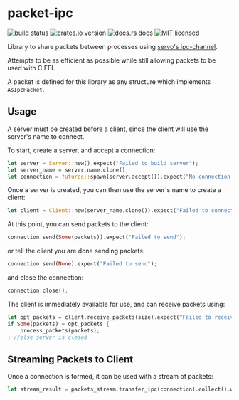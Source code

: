 # packet-ipc

[![build status][travis-badge]][travis-url]
[![crates.io version][crates-badge]][crates-url]
[![docs.rs docs][docs-badge]][docs-url]
[![MIT licensed][mit-badge]][mit-url]

Library to share packets between processes using [servo's ipc-channel](https://github.com/servo/ipc-channel).

Attempts to be as efficient as possible while still allowing packets to be used with C FFI.

A packet is defined for this library as any structure which implements `AsIpcPacket`.

[travis-badge]: https://img.shields.io/travis/dbcfd/packet-ipc/master.svg?style=flat-square
[travis-url]: https://travis-ci.org/dbcfd/packet-ipc
[crates-badge]: https://img.shields.io/crates/v/packet-ipc.svg?style=flat-square
[crates-url]: https://crates.io/crates/packet-ipc
[docs-badge]: https://img.shields.io/badge/docs.rs-latest-blue.svg?style=flat-square
[docs-url]: https://docs.rs/packet-ipc
[mit-badge]: https://img.shields.io/badge/license-MIT-blue.svg?style=flat-square
[mit-url]: LICENSE-MIT

## Usage

A server must be created before a client, since the client will use the server's name to connect. 

To start, create a server, and accept a connection:

```rust
let server = Server::new().expect("Failed to build server");
let server_name = server.name.clone();
let connection = futures::spawn(server.accept()).expect("No connection formed");
```

Once a server is created, you can then use the server's name to create a client:

```rust
let client = Client::new(server_name.clone()).expect("Failed to connect");
```

At this point, you can send packets to the client:

```rust
connection.send(Some(packets)).expect("Failed to send");
```

or tell the client you are done sending packets:

```rust
connection.send(None).expect("Failed to send");
```

and close the connection:

```rust
connection.close();
```

The client is immediately available for use, and can receive packets using:

```rust
let opt_packets = client.receive_packets(size).expect("Failed to receive packets");
if Some(packets) = opt_packets {
    process_packets(packets);
} //else server is closed
```

## Streaming Packets to Client
Once a connection is formed, it can be used with a stream of packets:

```rust
let stream_result = packets_stream.transfer_ipc(connection).collect().wait();
```
